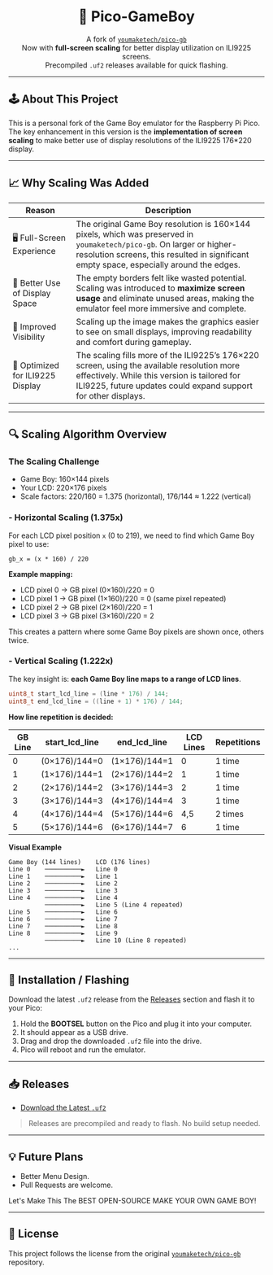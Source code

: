 <div align="center">

# 👾 Pico-GameBoy

A fork of [`youmaketech/pico-gb`](https://github.com/youmaketech/pico-gb)  
Now with **full-screen scaling** for better display utilization on ILI9225 screens.  
Precompiled `.uf2` releases available for quick flashing.

</div>

---

## 🕹️ About This Project

This is a personal fork of the Game Boy emulator for the Raspberry Pi Pico. The key enhancement in this version is the **implementation of screen scaling** to make better use of display resolutions of the ILI9225 176\*220 display.

---

## 📈 Why Scaling Was Added

| Reason                           | Description                                                                                                                                                                                                      |
| -------------------------------- | ---------------------------------------------------------------------------------------------------------------------------------------------------------------------------------------------------------------- |
| 🖥️ Full-Screen Experience        | The original Game Boy resolution is 160×144 pixels, which was preserved in `youmaketech/pico-gb`. On larger or higher-resolution screens, this resulted in significant empty space, especially around the edges. |
| 📐 Better Use of Display Space   | The empty borders felt like wasted potential. Scaling was introduced to **maximize screen usage** and eliminate unused areas, making the emulator feel more immersive and complete.                              |
| 👀 Improved Visibility           | Scaling up the image makes the graphics easier to see on small displays, improving readability and comfort during gameplay.                                                                                      |
| 🔧 Optimized for ILI9225 Display | The scaling fills more of the ILI9225’s 176×220 screen, using the available resolution more effectively. While this version is tailored for ILI9225, future updates could expand support for other displays.     |

---

## 🔍 Scaling Algorithm Overview

### The Scaling Challenge

- Game Boy: 160×144 pixels
- Your LCD: 220×176 pixels
- Scale factors: 220/160 = 1.375 (horizontal), 176/144 ≈ 1.222 (vertical)

### - Horizontal Scaling (1.375x)

For each LCD pixel position `x` (0 to 219), we need to find which Game Boy pixel to use:

```
gb_x = (x * 160) / 220
```

**Example mapping:**

- LCD pixel 0 → GB pixel (0×160)/220 = 0
- LCD pixel 1 → GB pixel (1×160)/220 = 0 (same pixel repeated)
- LCD pixel 2 → GB pixel (2×160)/220 = 1
- LCD pixel 3 → GB pixel (3×160)/220 = 2

This creates a pattern where some Game Boy pixels are shown once, others twice.

### - Vertical Scaling (1.222x)

The key insight is: **each Game Boy line maps to a range of LCD lines**.

```c
uint8_t start_lcd_line = (line * 176) / 144;
uint8_t end_lcd_line = ((line + 1) * 176) / 144;
```

**How line repetition is decided:**

| GB Line | start_lcd_line | end_lcd_line  | LCD Lines | Repetitions |
| ------- | -------------- | ------------- | --------- | ----------- |
| 0       | (0×176)/144=0  | (1×176)/144=1 | 0         | 1 time      |
| 1       | (1×176)/144=1  | (2×176)/144=2 | 1         | 1 time      |
| 2       | (2×176)/144=2  | (3×176)/144=3 | 2         | 1 time      |
| 3       | (3×176)/144=3  | (4×176)/144=4 | 3         | 1 time      |
| 4       | (4×176)/144=4  | (5×176)/144=6 | 4,5       | 2 times     |
| 5       | (5×176)/144=6  | (6×176)/144=7 | 6         | 1 time      |

**Visual Example**

```
Game Boy (144 lines)    LCD (176 lines)
Line 0    ──────────►   Line 0
Line 1    ──────────►   Line 1
Line 2    ──────────►   Line 2
Line 3    ──────────►   Line 3
Line 4    ──────────►   Line 4
          ──────────►   Line 5 (Line 4 repeated)
Line 5    ──────────►   Line 6
Line 6    ──────────►   Line 7
Line 7    ──────────►   Line 8
Line 8    ──────────►   Line 9
          ──────────►   Line 10 (Line 8 repeated)
...
```

---

## 🚀 Installation / Flashing

Download the latest `.uf2` release from the [Releases](https://github.com/ArhyaSaha/Pico-GameBoy/releases) section and flash it to your Pico:

1. Hold the **BOOTSEL** button on the Pico and plug it into your computer.
2. It should appear as a USB drive.
3. Drag and drop the downloaded `.uf2` file into the drive.
4. Pico will reboot and run the emulator.

---

## 📥 Releases

- [Download the Latest `.uf2`](https://github.com/ArhyaSaha/Pico-GameBoy/releases/latest)

> Releases are precompiled and ready to flash. No build setup needed.

---

## 💡 Future Plans

- Better Menu Design.
- Pull Requests are welcome.

Let's Make This The BEST OPEN-SOURCE MAKE YOUR OWN GAME BOY!

---

## 📄 License

This project follows the license from the original [`youmaketech/pico-gb`](https://github.com/youmaketech/pico-gb) repository.
